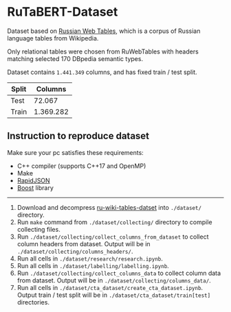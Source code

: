 # RuTaBERT-Dataset

Dataset based on [Russian Web Tables](https://arxiv.org/abs/2210.06353), which is a corpus of Russian language tables from Wikipedia.

Only relational tables were chosen from RuWebTables with headers matching selected 170 DBpedia semantic types.

Dataset contains `1.441.349` columns, and has fixed train / test split. 

| Split | Columns   |
|-------|-----------|
| Test  | 72.067    |
| Train | 1.369.282 |


## Instruction to reproduce dataset
Make sure your pc satisfies these requirements:

- C++ compiler (supports C++17 and OpenMP)
- Make
- [RapidJSON](https://rapidjson.org/index.html)
- [Boost](https://www.boost.org/) library

---

1. Download and decompress [ru-wiki-tables-datset](https://gitlab.com/unidata-labs/ru-wiki-tables-dataset) into `./dataset/` directory.
2. Run `make` command from `./dataset/collecting/` directory to compile collecting files.
3. Run `./dataset/collecting/collect_columns_from_dataset` to collect column headers from dataset. Output will be in `./dataset/collecting/columns_headers/`.
4. Run all cells in `./dataset/research/research.ipynb`.
5. Run all cells in `./dataset/labelling/labelling.ipynb`.
6. Run `./dataset/collecting/collect_columns_data` to collect column data from dataset. Output will be in `./dataset/collecting/columns_data/`.
7. Run all cells in `./dataset/cta_dataset/create_cta_dataset.ipynb`. Output train / test split will be in `./dataset/cta_dataset/train[test]` directories.
